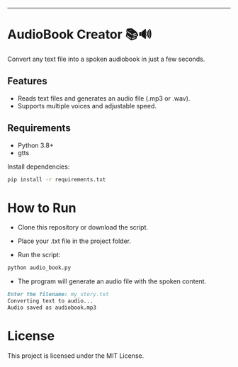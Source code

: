 
---


# AudioBook Creator 📚🔊

Convert any text file into a spoken audiobook in just a few seconds.

## Features
- Reads text files and generates an audio file (.mp3 or .wav).
- Supports multiple voices and adjustable speed.

## Requirements
- Python 3.8+
- gtts

Install dependencies:
```bash
pip install -r requirements.txt
```
# How to Run
- Clone this repository or download the script.

- Place your .txt file in the project folder.

- Run the script:

```bash
python audio_book.py
```
- The program will generate an audio file with the spoken content.

```markdown
Enter the filename: my_story.txt
Converting text to audio...
Audio saved as audiobook.mp3
```
# License
This project is licensed under the MIT License.